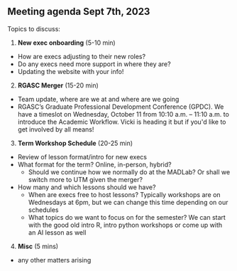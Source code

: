 ## Meeting agenda Sept 7th, 2023

Topics to discuss:
1. **New exec onboarding** (5-10 min)
- How are execs adjusting to their new roles?
- Do any execs need more support in where they are?
- Updating the website with your info!

2. **RGASC Merger** (15-20 min)
- Team update, where are we at and where are we going
- RGASC’s Graduate Professional Development Conference (GPDC). We have a timeslot on Wednesday, October 11 from 10:10 a.m. – 11:10 a.m. to introduce the Academic Workflow. Vicki is heading it but if you'd like to get involved by all means!

3. **Term Workshop Schedule** (20-25 min) 
- Review of lesson format/intro for new execs
- What format for the term? Online, in-person, hybrid?
  - Should we continue how we normally do at the MADLab? Or shall we switch more to UTM given the merger?
- How many and which lessons should we have?
  - When are execs free to host lessons? Typically workshops are on Wednesdays at 6pm, but we can change this time depending on our schedules
  - What topics do we want to focus on for the semester? We can start with the good old intro R, intro python workshops or come up with an AI lesson as well
  
4. **Misc** (5 mins)
- any other matters arising
